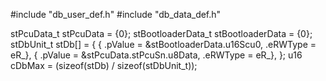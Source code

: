 #include "db_user_def.h"
#include "db_data_def.h"

stPcuData_t stPcuData = {0};
stBootloaderData_t stBootloaderData = {0};
stDbUnit_t stDb[] = {
    { .pValue = &stBootloaderData.u16Scu0, .eRWType = eR_},
    { .pValue = &stPcuData.stPcuSn.u8Data, .eRWType = eR_},
};
u16 cDbMax = (sizeof(stDb) / sizeof(stDbUnit_t));

